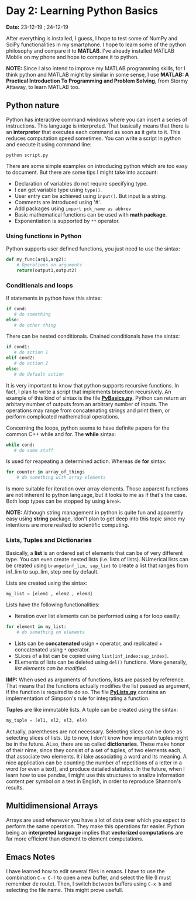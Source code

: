 # Day 2: Learning Python Basics

**Date:** 23-12-19 ; 24-12-19

After everything is installed, I guess, I hope to test some of NumPy and SciPy functionalities in my smartphone. I hope to learn some of the python philosophy and compare it to **MATLAB**. I've already installed MATLAB Mobile on my phone and hope to compare it to python.

**NOTE:** Since I also intend to improve my MATLAB programming skills, for I think python and MATLAB might by similar in some sense, I use **MATLAB: A Practical Introduction To Programming and Problem Solving**, from Stormy Attaway, to learn MATLAB too.

## Python nature

Python has interactive command windows where you can insert a series of instructions. This language is interpreted. That basically means that there is an **interpreter** that executes each command as soon as it gets to it. This reduces computation speed sometimes. You can write a script in python and execute it using command line:

```
python script.py
```

There are some simple examples on introducing python which are too easy to document. But there are some tips I might take into account:

* Declaration of variables do not require specifying type.
* I can get variable type using ```type()```.
* User entry can be achieved using ```input()```. But input is a string.
* Comments are introduced using '#'.
* Add packages using ```import pck_name as abbrev```
* Basic mathematical functions can be used with **math package**.
* Exponentiation is supported by ```**``` operator.

### Using functions in Python

Python supports user defined functions, you just need to use the sintax:

```python
def my_func(arg1,arg2):
    # Operations on arguments
    return(output1,output2)
```

### Conditionals and loops

If statements in python have this sintax:

```python
if cond:
   # do something
else:
   # do other thing
```

There can be nested conditionals. Chained conditionals have the sintax:

```python
if cond1:
   # do action 1
elif cond2:
   # do action 2
else:
   # do default action
```

It is very important to know that python supports recursive functions. In fact, I plan to write a script that implements bisection recursively. An example of this kind of sintax is the file [**PyBasics.py**](https://github.com/DiegoHerrera262/PyLearning/blob/master/codes/PyBasics.py). Python can return an arbitary number of outputs from an arbitrary number of inputs. The operations may range from concatenating strings and print them, or perform complicated mathematical operations.

Concerning the loops, python seems to have definite papers for the common C++ while and for. The **while** sintax:

```python
while cond:
   # do same stuff
```

Is used for reapeating a determined action. Whereas de **for** sintax:

```python
for counter in array_of_things
    # do something with array elements
```

Is more suitable for iteration over array elements. Those apparent functions are not inherent to python language, but it looks to me as if that's the case. Both loop types can be stopped by using ```break```.

**NOTE:** Although string management in python is quite fun and apparently easy using **string** package, Idon't plan to get deep into this topic since my intentions are more realted to scientific computing.

### Lists, Tuples and Dictionaries

Basically, a **list** is an ordered set of elements that can be of very different type. You can even create nested lists (i.e. lists of lists). NUmerical lists can be created using ```brange(inf_lim, sup_lim)``` to create a list that ranges from inf_lim to sup_lim, step one by default.

Lists are created using the sintax:

```python
my_list = [elem1 , elem2 , elem3]
```

Lists have the following functionalities:

* Iteration over list elements can be performed using a for loop easilly:

```python
for element in my_list:
    # do something on elements
```

* Lists can be **concatenated** usign ```+``` operator, and replicated + concatenated using ```*``` operator.
* SLices of a list can be copied using ```list[inf_index:sup_index]```.
* ELements of lists can be deleted using ```del()``` functions. More generally, *list elements can be modified*.

**IMP:** When used as arguments of functions, lists are passed by reference. That means that the functions actually modifies the list passed as argument, if the function is required to do so. The file [**PyLists.py**](https://github.com/DiegoHerrera262/PyLearning/blob/master/codes/PyLists.py) contains an implementation of Simpson's rule for integrating a function.

**Tuples** are like immutable lists. A tuple can be created using the sintax:

```python
my_tuple = (el1, el2, el3, el4)
```

Actually, parentheses are not necessary. Selecting slices can be done as selecting slices of lists. Up to now, I don't know how importatn tuples might be in the future. ALso, there are so called **dictionaries**. These make honor of their nime, since they consist of a set of tuples, of two elements each, that associate two elements. It i lake associating a word and its meaning. A nice application can be counting the number of repetitions of a letter in a word (or even a text), and produce detailed statistics. In the future, when I learn how to use pandas, I might use this structures to analize information content per symbol on a text in English, in order to reproduce Shannon's results.  
 
## Multidimensional Arrays

Arrays are used whenever you have a lot of data over which you expect to perform the same operation. They make this operations far easier. Python being an **interpreted language** implies that **vectorized computations** are far more efficient than element to element computations.


## Emacs Notes

I have learned how to edit several files in emacs. I have to use the combination ```C-x C-f``` to open a new buffer, and select the file (I must remember de route). Then, I switch between buffers using ```C-x b``` and selecting the file name. This might prove usefull.
